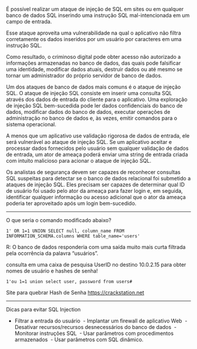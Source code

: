 É possível realizar um ataque de injeção de SQL em sites ou em qualquer banco de dados SQL inserindo uma instrução SQL mal-intencionada em um campo de entrada.

Esse ataque aproveita uma vulnerabilidade na qual o aplicativo não filtra corretamente os dados inseridos por um usuário por caracteres em uma instrução SQL.

Como resultado, o criminoso digital pode obter acesso não autorizado a informações armazenadas no banco de dados, das quais pode falsificar uma identidade, modificar dados atuais, destruir dados ou até mesmo se tornar um administrador do próprio servidor de banco de dados.



Um dos ataques de banco de dados mais comuns é o ataque de injeção SQL. O ataque de injeção SQL consiste em inserir uma consulta SQL através dos dados de entrada do cliente para o aplicativo. Uma exploração de injeção SQL bem-sucedida pode ler dados confidenciais do banco de dados, modificar dados do banco de dados, executar operações de administração no banco de dados e, às vezes, emitir comandos para o sistema operacional.

A menos que um aplicativo use validação rigorosa de dados de entrada, ele será vulnerável ao ataque de injeção SQL. Se um aplicativo aceitar e processar dados fornecidos pelo usuário sem qualquer validação de dados de entrada, um ator de ameaça poderá enviar uma string de entrada criada com intuito malicioso para acionar o ataque de injeção SQL.

Os analistas de segurança devem ser capazes de reconhecer consultas SQL suspeitas para detectar se o banco de dados relacional foi submetido a ataques de injeção SQL. Eles precisam ser capazes de determinar qual ID de usuário foi usado pelo ator da ameaça para fazer login e, em seguida, identificar qualquer informação ou acesso adicional que o ator da ameaça poderia ter aproveitado após um login bem-sucedido.





----

O que seria o comando modificado abaixo?

```
1' OR 1=1 UNION SELECT null, column_name FROM INFORMATION_SCHEMA.columns WHERE table_name='users'
```

R: O banco de dados responderia com uma saída muito mais curta filtrada pela ocorrência da palavra “usuários”.



consulta em uma caixa de pesquisa UserID no destino 10.0.2.15 para obter nomes de usuário e hashes de senha!
```
1'ou 1=1 union select user, password from users#
```



Site para quebrar Hash de Senha
https://crackstation.net

----

Dicas para evitar SQL Injection

- Filtrar a entrada do usuário
 - Implantar um firewall de aplicativo Web
 - Desativar recursos/recursos desnecessários do banco de dados
 - Monitorar instruções SQL
 - Usar parâmetros com procedimentos armazenados 
 - Usar parâmetros com SQL dinâmico.